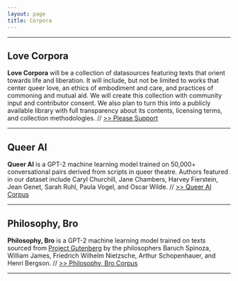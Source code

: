 ```yaml
---
layout: page
title: Corpora
---
```


<hr/>

## Love Corpora

**Love Corpora** will be a collection of datasources featuring texts that orient towards life and liberation. It will include, but not be limited to works that center queer love, an ethics of embodiment and care, and practices of commoning and mutual aid. We will create this collection with community input and contributor consent. We also plan to turn this into a publicly available library with full transparency about its contents, licensing terms, and collection methodologies. // [>> Please Support](/love)

<hr/>

## Queer AI

**Queer AI** is a GPT-2 machine learning model trained on 50,000+ conversational pairs derived from scripts in queer theatre. Authors featured in our dataset include Caryl Churchill, Jane Chambers, Harvey Fierstein, Jean Genet, Sarah Ruhl, Paula Vogel, and Oscar Wilde. // [>> Queer AI Corpus](/queerai)

<hr/>

## Philosophy, Bro

 **Philosophy, Bro** is a GPT-2 machine learning model trained on texts sourced from [Project Gutenberg](https://www.gutenberg.org/) by the philosophers Baruch Spinoza, William James, Friedrich Wilhelm Nietzsche, Arthur Schopenhauer, and Henri Bergson. // [>> Philosophy, Bro Corpus](/philosophy)

<hr/>
